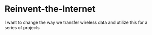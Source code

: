 # Reinvent-the-Internet
I want to change the way we transfer wireless data and utilize this for a series of projects
